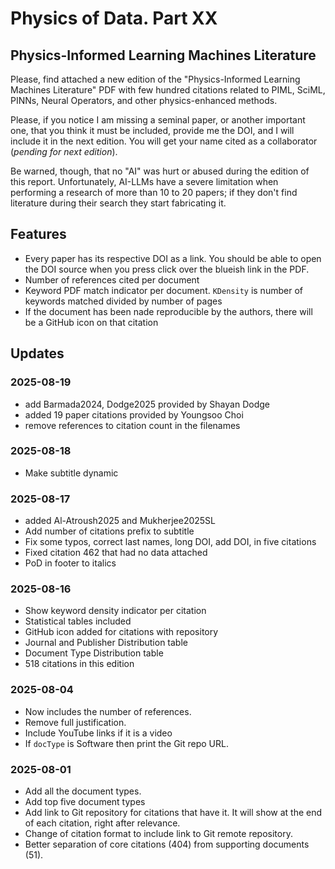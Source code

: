# Physics of Data. Part XX

## Physics-Informed Learning Machines Literature

Please, find attached a new edition of the "Physics-Informed Learning Machines Literature" PDF with few hundred citations related to PIML, SciML, PINNs, Neural Operators, and other physics-enhanced methods.

Please, if you notice I am missing a seminal paper, or another important one, that you think it must be included, provide me the DOI, and I will include it in the next edition. You will get your name cited as a collaborator (*pending for next edition*).

Be warned, though, that no "AI" was hurt or abused during the edition of this report. Unfortunately, AI-LLMs have a severe limitation when performing a research of more than 10 to 20 papers; if they don't find literature during their search they start fabricating it.

## Features
* Every paper has its respective DOI as a link. You should be able to open the DOI source when you press click over the blueish link in the PDF. 
* Number of references cited per document
* Keyword PDF match indicator per document. `KDensity` is number of keywords matched divided by number of pages
* If the document has been nade reproducible by the authors, there will be a GitHub icon on that citation









<!-- APPENDED_CONTENT_START -->

## Updates

### 2025-08-19
* add Barmada2024, Dodge2025 provided by Shayan Dodge
* added 19 paper citations provided by Youngsoo Choi
* remove references to citation count in the filenames

### 2025-08-18
* Make subtitle dynamic

### 2025-08-17
* added Al-Atroush2025 and Mukherjee2025SL
* Add number of citations prefix to subtitle
* Fix some typos, correct last names, long DOI, add DOI, in five citations
* Fixed citation 462 that had no data attached
* PoD in footer to italics

### 2025-08-16
* Show keyword density indicator per citation
* Statistical tables included
* GitHub icon added for citations with repository
* Journal and Publisher Distribution table
* Document Type Distribution table
* 518 citations in this edition

### 2025-08-04
* Now includes the number of references.
* Remove full justification.
* Include YouTube links if it is a video
* If `docType` is Software then print the Git repo URL.

### 2025-08-01
* Add all the document types.
* Add top five document types
* Add link to Git repository for citations that have it. It will show at the end of each citation, right after relevance.
* Change of citation format to include link to Git remote repository.
* Better separation of core citations (404) from supporting documents (51).

<!-- APPENDED_CONTENT_END -->
